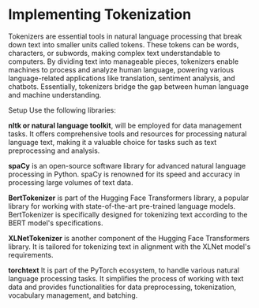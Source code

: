 # Implementing Tokenization

Tokenizers are essential tools in natural language processing that break down text into smaller units called tokens. These tokens can be words, characters, or subwords, making complex text understandable to computers. By dividing text into manageable pieces, tokenizers enable machines to process and analyze human language, powering various language-related applications like translation, sentiment analysis, and chatbots. Essentially, tokenizers bridge the gap between human language and machine understanding.

Setup
Use the following libraries:

**nltk or natural language toolkit**, will be employed for data management tasks. It offers comprehensive tools and resources for processing natural language text, making it a valuable choice for tasks such as text preprocessing and analysis.

**spaCy** is an open-source software library for advanced natural language processing in Python. spaCy is renowned for its speed and accuracy in processing large volumes of text data.

**BertTokenizer** is part of the Hugging Face Transformers library, a popular library for working with state-of-the-art pre-trained language models. BertTokenizer is specifically designed for tokenizing text according to the BERT model's specifications.

**XLNetTokenizer** is another component of the Hugging Face Transformers library. It is tailored for tokenizing text in alignment with the XLNet model's requirements.

**torchtext** It is part of the PyTorch ecosystem, to handle various natural language processing tasks. It simplifies the process of working with text data and provides functionalities for data preprocessing, tokenization, vocabulary management, and batching.

